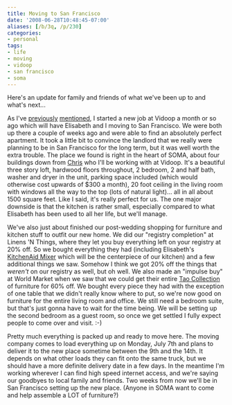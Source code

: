 ```yaml
---
title: Moving to San Francisco
date: '2008-06-28T10:48:45-07:00'
aliases: [/b/3q, /p/230]
categories:
- personal
tags:
- life
- moving
- vidoop
- san francisco
- soma
---
```

Here's an update for family and friends of what we've been up to and what's next...

As I've [previously][] [mentioned][], I started a new job at Vidoop a month or so ago which will have Elisabeth and I
moving to San Francisco.  We were both up there a couple of weeks ago and were able to find an absolutely perfect
apartment.  It took a little bit to convince the landlord that we really were planning to be in San Francisco for the
long term, but it was well worth the extra trouble.  The place we found is right in the heart of SOMA, about four
buildings down from [Chris][] who I'll be working with at Vidoop.  It's a beautiful three story loft, hardwood floors
throughout, 2 bedroom, 2 and half bath, washer and dryer in the unit, parking space included (which would otherwise cost
upwards of $300 a month), 20 foot ceiling in the living room with windows all the way to the top (lots of natural
light)... all in all about 1500 square feet.  Like I said, it's really perfect for us.  The one major downside is that
the kitchen is rather small, especially compared to what Elisabeth has been used to all her life, but we'll manage.

We've also just about finished our post-wedding shopping for furniture and kitchen stuff to outfit our new home.  We did
our "registry completion" at Linens 'N Things, where they let you buy everything left on your registry at 20% off.  So
we bought everything they had (including Elisabeth's [KitchenAid Mixer][] which will be the centerpiece of our kitchen)
and a few additional things we saw.  Somehow I think we got 20% off the things that *weren't* on our registry as well,
but oh well.  We also made an "impulse buy" at World Market when we saw that we could get their entire [Tao
Collection][] of furniture for 60% off.  We bought every piece they had with the exception of one table that we didn't
really know where to put, so we're now good on furniture for the entire living room and office.  We still need a bedroom
suite, but that's just gonna have to wait for the time being.  We will be setting up the second bedroom as a guest room,
so once we get settled I fully expect people to come over and visit. :-)

Pretty much everything is packed up and ready to move here.  The moving company comes to load everything up on Monday,
July 7th and plans to deliver it to the new place sometime between the 9th and the 14th.  It depends on what other loads
they can fit onto the same truck, but we should have a more definite delivery date in a few days.  In the meantime I'm
working wherever I can find high speed internet access, and we're saying our goodbyes to local family and friends.  Two
weeks from now we'll be in San Francisco setting up the new place.  (Anyone in SOMA want to come and help assemble a LOT
of furniture?)

[previously]: /2008/04/new-beginnings
[mentioned]: /2008/05/why-im-going-to-vidoop
[Chris]: http://factoryjoe.com/
[KitchenAid Mixer]: http://xrl.us/hnz4n
[Tao Collection]: http://xrl.us/hnwzc
